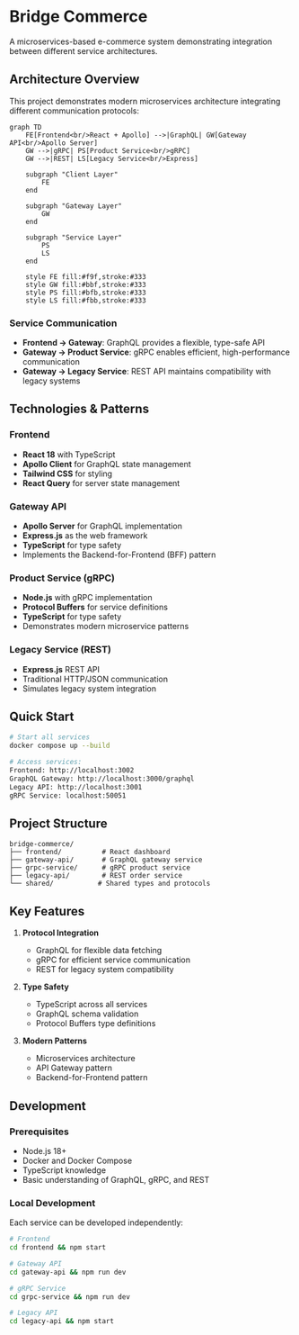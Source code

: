 # Bridge Commerce

A microservices-based e-commerce system demonstrating integration between different service architectures.

## Architecture Overview

This project demonstrates modern microservices architecture integrating different communication protocols:

```mermaid
graph TD
    FE[Frontend<br/>React + Apollo] -->|GraphQL| GW[Gateway API<br/>Apollo Server]
    GW -->|gRPC| PS[Product Service<br/>gRPC]
    GW -->|REST| LS[Legacy Service<br/>Express]
    
    subgraph "Client Layer"
        FE
    end
    
    subgraph "Gateway Layer"
        GW
    end
    
    subgraph "Service Layer"
        PS
        LS
    end

    style FE fill:#f9f,stroke:#333
    style GW fill:#bbf,stroke:#333
    style PS fill:#bfb,stroke:#333
    style LS fill:#fbb,stroke:#333
```

### Service Communication
- **Frontend → Gateway**: GraphQL provides a flexible, type-safe API
- **Gateway → Product Service**: gRPC enables efficient, high-performance communication
- **Gateway → Legacy Service**: REST API maintains compatibility with legacy systems

## Technologies & Patterns

### Frontend
- **React 18** with TypeScript
- **Apollo Client** for GraphQL state management
- **Tailwind CSS** for styling
- **React Query** for server state management

### Gateway API
- **Apollo Server** for GraphQL implementation
- **Express.js** as the web framework
- **TypeScript** for type safety
- Implements the Backend-for-Frontend (BFF) pattern

### Product Service (gRPC)
- **Node.js** with gRPC implementation
- **Protocol Buffers** for service definitions
- **TypeScript** for type safety
- Demonstrates modern microservice patterns

### Legacy Service (REST)
- **Express.js** REST API
- Traditional HTTP/JSON communication
- Simulates legacy system integration

## Quick Start
```bash
# Start all services
docker compose up --build

# Access services:
Frontend: http://localhost:3002
GraphQL Gateway: http://localhost:3000/graphql
Legacy API: http://localhost:3001
gRPC Service: localhost:50051
```

## Project Structure
```
bridge-commerce/
├── frontend/          # React dashboard
├── gateway-api/       # GraphQL gateway service
├── grpc-service/      # gRPC product service
├── legacy-api/        # REST order service
└── shared/           # Shared types and protocols
```

## Key Features
1. **Protocol Integration**
   - GraphQL for flexible data fetching
   - gRPC for efficient service communication
   - REST for legacy system compatibility

2. **Type Safety**
   - TypeScript across all services
   - GraphQL schema validation
   - Protocol Buffers type definitions

3. **Modern Patterns**
   - Microservices architecture
   - API Gateway pattern
   - Backend-for-Frontend pattern

## Development

### Prerequisites
- Node.js 18+
- Docker and Docker Compose
- TypeScript knowledge
- Basic understanding of GraphQL, gRPC, and REST

### Local Development
Each service can be developed independently:
```bash
# Frontend
cd frontend && npm start

# Gateway API
cd gateway-api && npm run dev

# gRPC Service
cd grpc-service && npm run dev

# Legacy API
cd legacy-api && npm start
```

